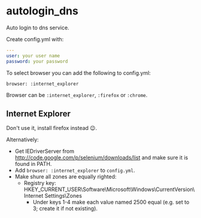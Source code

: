 autologin_dns
=============

Auto login to dns service.

Create config.yml with:

```yaml
---
user: your user name
password: your password
```

To select browser you can add the following to config.yml:

    browser: :internet_explorer

Browser can be `:internet_explorer`, `:firefox` or `:chrome`.


Internet Explorer
-----------------

Don't use it, install firefox instead :wink:.

Alternatively:
- Get IEDriverServer from http://code.google.com/p/selenium/downloads/list and make sure it is found in PATH.
- Add `browser: :internet_explorer` to `config.yml`.
- Make shure all zones are equally righted:
  - Registry key: HKEY_CURRENT_USER\Software\Microsoft\Windows\CurrentVersion\Internet Settings\Zones
    - Under keys 1-4 make each value named 2500 equal (e.g. set to 3; create it if not existing).
